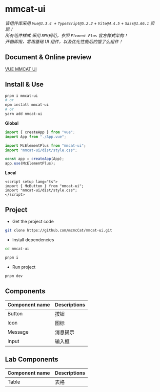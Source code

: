 # mmcat-ui

_该组件库采用 `Vue@3.3.4 `+ `TypeScript@5.2.2` + `Vite@4.4.5` + `Sass@1.66.1` 实现！_<br/>
_所有组件样式 采用 `BEM`规范，参照 `Element-Plus` 官方样式架构！_<br/>
_开箱即用，常用基础 UI 组件，以及优化性能后的饿了么组件！_<br/>

## Document & Online preview

[VUE MMCAT UI](https://mcmccat.github.io/mmcat-ui/)

## Install & Use

```bash
pnpm i mmcat-ui
# or
npm install mmcat-ui
# or
yarn add mmcat-ui
```

**Global**

```ts
import { createApp } from "vue";
import App from "./App.vue";

import McElementPlus from "mmcat-ui";
import "mmcat-ui/dist/style.css";

const app = createApp(App);
app.use(McElementPlus);
```

**Local**

```vue
<script setup lang="ts">
import { McButton } from "mmcat-ui";
import "mmcat-ui/dist/style.css";
</script>
```

## Project

- Get the project code

```sh
git clone https://github.com/mcmcCat/mmcat-ui.git
```

- Install dependencies

```sh
cd mmcat-ui

pnpm i
```

- Run project

```sh
pnpm dev
```

## Components

| Component name | Descriptions |
| :------------- | :----------- |
| Button         | 按钮         |
| Icon           | 图标         |
| Message        | 消息提示     |
| Input          | 输入框       |

## Lab Components

| Component name | Descriptions |
| :------------- | :----------- |
| Table          | 表格         |
